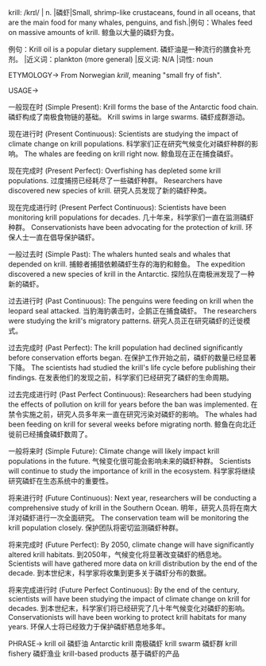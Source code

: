 krill: /krɪl/ | n. |磷虾|Small, shrimp-like crustaceans, found in all oceans, that are the main food for many whales, penguins, and fish.|例句：Whales feed on massive amounts of krill.  鲸鱼以大量的磷虾为食。

例句：Krill oil is a popular dietary supplement. 磷虾油是一种流行的膳食补充剂。 |近义词：plankton (more general) |反义词: N/A |词性: noun

ETYMOLOGY->
From Norwegian *krill*, meaning "small fry of fish".

USAGE->

一般现在时 (Simple Present):
Krill forms the base of the Antarctic food chain. 磷虾构成了南极食物链的基础。
Krill swims in large swarms. 磷虾成群游动。


现在进行时 (Present Continuous):
Scientists are studying the impact of climate change on krill populations. 科学家们正在研究气候变化对磷虾种群的影响。
The whales are feeding on krill right now. 鲸鱼现在正在捕食磷虾。


现在完成时 (Present Perfect):
Overfishing has depleted some krill populations. 过度捕捞已经耗尽了一些磷虾种群。
Researchers have discovered new species of krill. 研究人员发现了新的磷虾种类。


现在完成进行时 (Present Perfect Continuous):
Scientists have been monitoring krill populations for decades. 几十年来，科学家们一直在监测磷虾种群。
Conservationists have been advocating for the protection of krill.  环保人士一直在倡导保护磷虾。


一般过去时 (Simple Past):
The whalers hunted seals and whales that depended on krill. 捕鲸者捕猎依赖磷虾生存的海豹和鲸鱼。
The expedition discovered a new species of krill in the Antarctic. 探险队在南极洲发现了一种新的磷虾。


过去进行时 (Past Continuous):
The penguins were feeding on krill when the leopard seal attacked.  当豹海豹袭击时，企鹅正在捕食磷虾。
The researchers were studying the krill's migratory patterns. 研究人员正在研究磷虾的迁徙模式。


过去完成时 (Past Perfect):
The krill population had declined significantly before conservation efforts began. 在保护工作开始之前，磷虾的数量已经显著下降。
The scientists had studied the krill's life cycle before publishing their findings. 在发表他们的发现之前，科学家们已经研究了磷虾的生命周期。


过去完成进行时 (Past Perfect Continuous):
Researchers had been studying the effects of pollution on krill for years before the ban was implemented. 在禁令实施之前，研究人员多年来一直在研究污染对磷虾的影响。
The whales had been feeding on krill for several weeks before migrating north. 鲸鱼在向北迁徙前已经捕食磷虾数周了。


一般将来时 (Simple Future):
Climate change will likely impact krill populations in the future. 气候变化很可能会影响未来的磷虾种群。
Scientists will continue to study the importance of krill in the ecosystem. 科学家将继续研究磷虾在生态系统中的重要性。


将来进行时 (Future Continuous):
Next year, researchers will be conducting a comprehensive study of krill in the Southern Ocean. 明年，研究人员将在南大洋对磷虾进行一次全面研究。
The conservation team will be monitoring the krill population closely.  保护团队将密切监测磷虾种群。


将来完成时 (Future Perfect):
By 2050, climate change will have significantly altered krill habitats. 到2050年，气候变化将显著改变磷虾的栖息地。
Scientists will have gathered more data on krill distribution by the end of the decade. 到本世纪末，科学家将收集到更多关于磷虾分布的数据。


将来完成进行时 (Future Perfect Continuous):
By the end of the century, scientists will have been studying the impact of climate change on krill for decades.  到本世纪末，科学家们将已经研究了几十年气候变化对磷虾的影响。
Conservationists will have been working to protect krill habitats for many years.  环保人士将已经致力于保护磷虾栖息地多年。



PHRASE->
krill oil  磷虾油
Antarctic krill 南极磷虾
krill swarm 磷虾群
krill fishery 磷虾渔业
krill-based products  基于磷虾的产品
